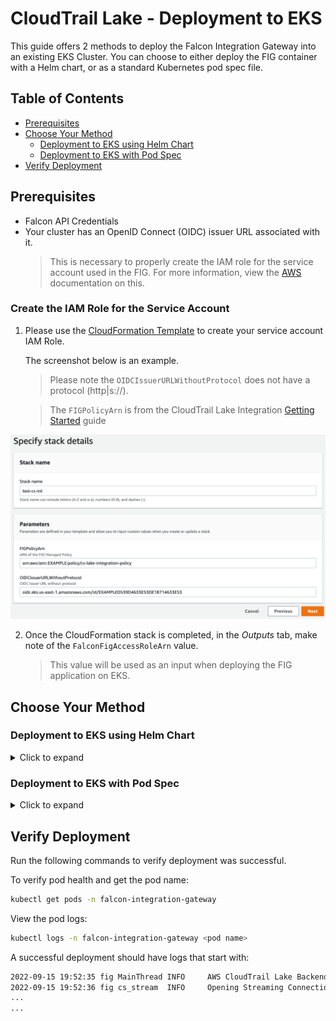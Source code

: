 # CloudTrail Lake - Deployment to EKS
This guide offers 2 methods to deploy the Falcon Integration Gateway into an existing EKS Cluster. You
can choose to either deploy the FIG container with a Helm chart, or as a standard Kubernetes pod spec
file.

## Table of Contents
- [Prerequisites](#prerequisites)
- [Choose Your Method](#choose-your-method)
  - [Deployment to EKS using Helm Chart](#deployment-to-eks-using-helm-chart)
  - [Deployment to EKS with Pod Spec](#deployment-to-eks-with-pod-spec)
- [Verify Deployment](#verify-deployment)

## Prerequisites
- Falcon API Credentials
- Your cluster has an OpenID Connect (OIDC) issuer URL associated with it.
  > This is necessary to properly create the IAM role for the service account used in the FIG. For
    more information, view the [AWS](https://docs.aws.amazon.com/eks/latest/userguide/iam-roles-for-service-accounts.html)
    documentation on this.

### Create the IAM Role for the Service Account
1. Please use the [CloudFormation Template](./assets/eks-role.yaml) to create your service account IAM Role.

    The screenshot below is an example.
    > Please note the `OIDCIssuerURLWithoutProtocol` does not have a protocol (http|s://).

    > The `FIGPolicyArn` is from the CloudTrail Lake Integration [Getting Started](https://github.com/CrowdStrike/Cloud-AWS/tree/main/cloudtrail-lake#getting-started) guide

![cloudformation-stack](./assets/eks-role-stack-create.png)

2. Once the CloudFormation stack is completed, in the *Outputs* tab, make note of the `FalconFigAccessRoleArn` value.
    > This value will be used as an input when deploying the FIG application on EKS.

## Choose Your Method
### Deployment to EKS using Helm Chart
<details>
  <summary>Click to expand</summary>

  #### Prerequisite
  For Dependency requirements, installation instructions, as well as the full list of available configuration options, go to
  the [Helm Chart - Falcon Integration Gateway](https://github.com/CrowdStrike/falcon-helm/tree/main/helm-charts/falcon-integration-gateway)
  repository.

  ##### Export the following variables
  ```bash
  export FALCON_CLIENT_ID=<your api falcon client id>
  export FALCON_CLIENT_SECRET=<your api falcon client secret>
  export FALCON_CLOUD_REGION=<your api falcon client region>
  export CLOUDTRAIL_LAKE_CHANNEL_ARN=<your cloudtrail lake channel arn>
  export CLOUDTRAIL_LAKE_REGION=<your aws region aligning with channel>
  export FALCON_APPLICATION_ID=<your unique application stream identifier>
  export IAM_ROLE_ARN=<value from FalconFigAccessRoleArn stack output>
  ```

  #### Installation
  1. Add the CrowdStrike Falcon Helm repository
      ```bash
      helm repo add crowdstrike https://crowdstrike.github.io/falcon-helm
      ```
  2. Update the local Helm repository cache
      ```bash
      helm repo update
      ```
  3. Install the FIG with AWS CloudTrail Lake enabled:
      ```bash
      helm install falcon-fig crowdstrike/falcon-integration-gateway -n falcon-integration-gateway --create-namespace \
        --set falcon.client_id=$FALCON_CLIENT_ID \
        --set falcon.client_secret=$FALCON_CLIENT_SECRET \
        --set falcon.cloud_region=$FALCON_CLOUD_REGION \
        --set falcon.integration_gateway.application_id=$FALCON_APPLICATION_ID \
        --set push.cloudtrail_lake.enabled=true \
        --set push.cloudtrail_lake.channel_arn=$CLOUDTRAIL_LAKE_CHANNEL_ARN \
        --set push.cloudtrail_lake.region=$CLOUDTRAIL_LAKE_REGION \
        --set serviceAccount.annotations."eks\.amazonaws\.com/role-arn"=$IAM_ROLE_ARN
      ```

  #### Uninstall Helm Chart
  To uninstall, run the following command:
  ```bash
  helm uninstall falcon-fig -n falcon-integration-gateway
  ```
  You may need/want to delete the falcon-integration-gateway namespace as well since helm will not do it for you:
  ```bash
  kubectl delete ns falcon-integration-gateway
  ```
</details>

### Deployment to EKS with Pod Spec
<details>
  <summary>Click to expand</summary>

  #### Step 1: Edit Kubernetes Pod Spec
  Download/Edit the pod specification file available [here](./falcon-integration-gateway.yaml).
  ```bash
  wget https://raw.githubusercontent.com/crowdstrike/falcon-integration-gateway/main/docs/cloudtrail-lake/eks/falcon-integration-gateway.yaml
  ```
  Replace the credentials in the pod spec with the actual Falcon API credentials. The following commands illustrate how to base64 encode the credentials.
  ```bash
  echo -n $FALCON_CLIENT_ID | base64
  ```
  ```bash
  echo -n $FALCON_CLIENT_SECRET | base64
  ```
  Replace the `<IAM_ROLE_ARN>` variable with the `FalconFigAccessRoleArn` output value from the cloudformation SA IAM role stack.
  ```yaml
  apiVersion: v1
  kind: ServiceAccount
  metadata:
  name: falcon-integration-gateway
  namespace: falcon-integration-gateway
  annotations:
    eks.amazonaws.com/role-arn: <IAM_ROLE_ARN>
  ```
  ##### ConfigMap Updates:
  Uncomment the following variables in the `config.ini` ConfigMap:
  > For more information about configuration options, refer to the FIG [config.ini](../../../config/config.ini).

  `channel_arn =` should be set to your provided CloudTrail Lake Channel ARN

  `region =` should be set to your AWS region where you setup the CloudTrail Lake Channel

  `application_id =` should be set to something unique.
  > :exclamation: Running multiple FIG instances with the same `application_id` can cause issues.

  See the below example of config changes:
  <details open>
    <summary>Example config.ini</summary>

  ```bash
  # Falcon Integration Gateway

  [main]
  # Cloud backends that are enabled. The gateway will push events to the cloud providers specified below
  backends=CLOUDTRAIL_LAKE

  # Uncomment to configure number of threads that process Falcon Events
  #worker_threads = 4

  [events]
  # Uncomment to filter out events based on number of days past the event (default 21)
  older_than_days_threshold = 14

  [logging]
  # Uncomment to request logging level (ERROR, WARN, INFO, DEBUG)
  #level = DEBUG

  [falcon]
  # Uncomment to provide Falcon Cloud. Alternatively, use FALCON_CLOUD_REGION env variable.
  cloud_region = us-2

  # Uncomment to provide application id. Needs to be different per each fig instance.
  # Alternatively, use FALCON_APPLICATION_ID env variable.
  application_id = fig-int-1

  [cloudtrail_lake]
  # AWS CloudTrail Lake section is applicable only when CLOUDTRAIL_LAKE backend is enabled in the [main] section.

  # Uncomment to provide the Channel ARN. Alternatively, use CLOUDTRAIL_LAKE_CHANNEL_ARN env variable.
  channel_arn = arn:aws:cloudtrail:us-east-1:EXAMPLE:channel/EXAMPLE-9f94-471c-96ba-EXAMPLE

  # Uncomment to provide the AWS region. Should match the same region as the Channel.
  # Alternatively, use CLOUDTRAIL_LAKE_REGION env variable.
  region = us-east-1
  ```
  </details>

  #### Step 2: Deploy to EKS
  Ensure your kubectl command is configured to use your EKS environment
  ```bash
  kubectl cluster-info
  ```
  Deploy the pod
  ```bash
  kubectl apply -f falcon-integration-gateway.yaml
  ```
  A successful run should display:
  ```bash
  namespace/falcon-integration-gateway created
  secret/falcon-integration-gateway-creds created
  configmap/falcon-integration-gateway-config created
  serviceaccount/falcon-integration-gateway created
  deployment.apps/falcon-integration-gateway created
  ```

  #### Uninstall
  To uninstall, run the following command:
  ```bash
  kubectl delete -f falcon-integration-gateway.yaml
  ```
</details>

## Verify Deployment
Run the following commands to verify deployment was successful.

To verify pod health and get the pod name:
```bash
kubectl get pods -n falcon-integration-gateway
```
View the pod logs:
```bash
kubectl logs -n falcon-integration-gateway <pod name>
```
A successful deployment should have logs that start with:
```bash
2022-09-15 19:52:35 fig MainThread INFO     AWS CloudTrail Lake Backend is enabled.
2022-09-15 19:52:36 fig cs_stream  INFO     Opening Streaming Connection
...
...
```
